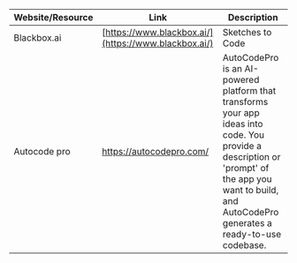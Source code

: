 
| Website/Resource | Link | Description |
| ---- | ---- | ---- |
| Blackbox.ai | [https://www.blackbox.ai/](https://www.blackbox.ai/) | Sketches to Code |
| Autocode pro | https://autocodepro.com/ | AutoCodePro is an AI-powered platform that transforms your app ideas into code. You provide a description or 'prompt' of the app you want to build, and AutoCodePro generates a ready-to-use codebase. |
